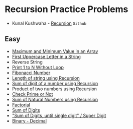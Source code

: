# Recursion Practice Problems
- Kunal Kushwaha - [Recursion](https://github.com/kunal-kushwaha/DSA-Bootcamp-Java/blob/main/assignments/10-recursion.md) `Github`

## Easy

- [Maximum and Minimum Value in an Array](https://github.com/Panda-Abhisek/Java-Bootcamp/blob/main/Recursion/maxMin.java)
- [First Uppercase Letter in a String](https://github.com/Panda-Abhisek/Java-Bootcamp/blob/main/Recursion/First.java)
- Reverse String
- [Print 1 to N Without Loop](https://github.com/Panda-Abhisek/Java-Bootcamp/blob/main/Recursion/NumberPrint.java)
- [Fibonacci Number](https://github.com/Panda-Abhisek/Java-Bootcamp/blob/main/Recursion/Fibonacci.java)
- [Length of string using Recursion](https://github.com/Panda-Abhisek/Java-Bootcamp/blob/main/Recursion/StrLength.java)
- [Sum of digit of a number using Recursion](https://github.com/Panda-Abhisek/Java-Bootcamp/blob/main/Recursion/DigitSum.java)
- Product of two numbers using Recursion
- [Check Prime or Not](https://github.com/Panda-Abhisek/Java-Bootcamp/blob/main/Recursion/CheckPrime.java)
- [Sum of Natural Numbers using Recursion](https://github.com/Panda-Abhisek/Java-Bootcamp/blob/main/Recursion/NaturalSum.java)
- [Factorial](https://github.com/Panda-Abhisek/Java-Bootcamp/blob/main/Recursion/Factorial.java)
- [Sum of Digits](https://github.com/Panda-Abhisek/Java-Bootcamp/blob/main/Recursion/DigitSum.java)
- ["Sum of Digits, until single digit" / Super Digit](https://github.com/Panda-Abhisek/Java-Bootcamp/blob/main/Recursion/SuperDigit.java)
- [Binary - Decimal](https://github.com/Panda-Abhisek/Java-Bootcamp/blob/main/Recursion/BinToDec.java)